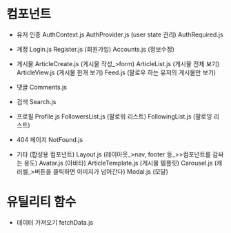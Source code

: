 # 컴포넌트
- 유저 인증
AuthContext.js
AuthProvider.js (user state 관리)
AuthRequired.js         

- 계정
Login.js
Register.js (회원가입)
Accounts.js (정보수정)

- 게시물
ArticleCreate.js    (게시물 작성_>form)
ArticleList.js  (게시물 전체 보기)
ArticleView.js  (게시물 한개 보기)
Feed.js (팔로우 하는 유저의 게시물만 보기)

- 댓글
Comments.js

- 검색
Search.js

- 프로필
Profile.js
FollowersList.js    (팔로워 리스트)
FollowingList.js    (팔로잉 리스트)

- 404 페이지
NotFound.js

- 기타  (합성용 컴포넌트)
Layout.js   (레이아웃_>nav, footer 등_>>컴포넌트를 감싸는 용도)
Avatar.js   (아바타)
ArticleTemplate.js  (게시물 템플릿)
Carousel.js (캐러셀_>버튼을 클릭하면 이미지가 넘어간다)
Modal.js    (모달)

# 유틸리티 함수
- 데이터 가져오기
fetchData.js    
